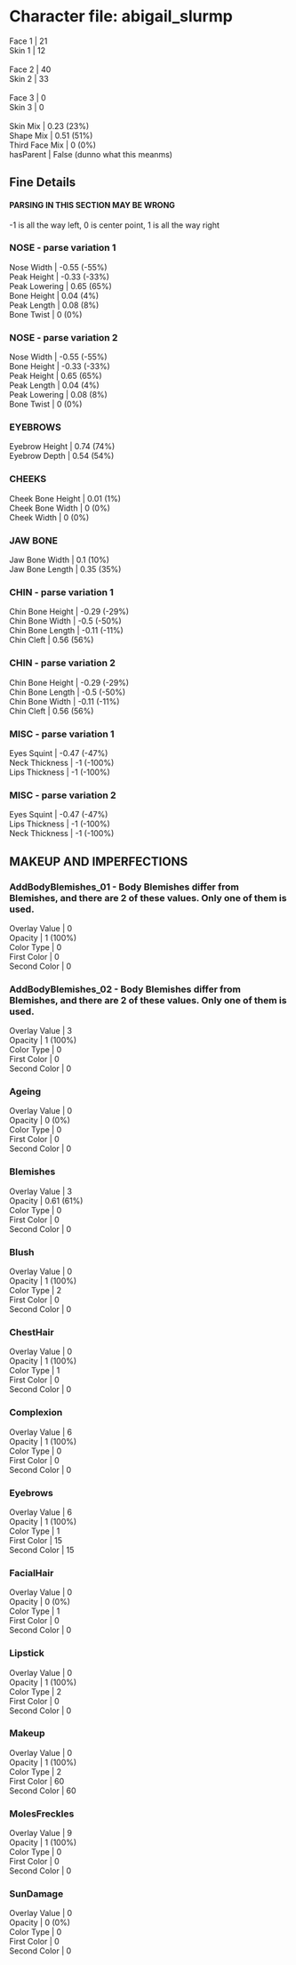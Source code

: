 # Character file: abigail_slurmp<br>
Face 1 | 21<br>
Skin 1 | 12<br>
<br>
Face 2 | 40<br>
Skin 2 | 33<br>
<br>
Face 3 | 0<br>
Skin 3 | 0<br>
<br>
Skin Mix | 0.23 (23%)<br>
Shape Mix | 0.51 (51%)<br>
Third Face Mix | 0 (0%)<br>
hasParent | False (dunno what this meanms)<br>
## Fine Details<br>
#### PARSING IN THIS SECTION MAY BE WRONG<br>
-1 is all the way left, 0 is center point, 1 is all the way right<br>
### NOSE - parse variation 1<br>
Nose Width | -0.55 (-55%)<br>
Peak Height | -0.33 (-33%)<br>
Peak Lowering | 0.65 (65%)<br>
Bone Height | 0.04 (4%)<br>
Peak Length | 0.08 (8%)<br>
Bone Twist | 0 (0%)<br>
### NOSE - parse variation 2<br>
Nose Width | -0.55 (-55%)<br>
Bone Height | -0.33 (-33%)<br>
Peak Height | 0.65 (65%)<br>
Peak Length | 0.04 (4%)<br>
Peak Lowering | 0.08 (8%)<br>
Bone Twist | 0 (0%)<br>
### EYEBROWS<br>
Eyebrow Height | 0.74 (74%)<br>
Eyebrow Depth | 0.54 (54%)<br>
### CHEEKS<br>
Cheek Bone Height | 0.01 (1%)<br>
Cheek Bone Width | 0 (0%)<br>
Cheek Width | 0 (0%)<br>
### JAW BONE<br>
Jaw Bone Width | 0.1 (10%)<br>
Jaw Bone Length | 0.35 (35%)<br>
### CHIN - parse variation 1<br>
Chin Bone Height | -0.29 (-29%)<br>
Chin Bone Width | -0.5 (-50%)<br>
Chin Bone Length | -0.11 (-11%)<br>
Chin Cleft | 0.56 (56%)<br>
### CHIN - parse variation 2<br>
Chin Bone Height | -0.29 (-29%)<br>
Chin Bone Length | -0.5 (-50%)<br>
Chin Bone Width | -0.11 (-11%)<br>
Chin Cleft | 0.56 (56%)<br>
### MISC - parse variation 1<br>
Eyes Squint | -0.47 (-47%)<br>
Neck Thickness | -1 (-100%)<br>
Lips Thickness | -1 (-100%)<br>
### MISC - parse variation 2<br>
Eyes Squint | -0.47 (-47%)<br>
Lips Thickness | -1 (-100%)<br>
Neck Thickness | -1 (-100%)<br>
## MAKEUP AND IMPERFECTIONS<br>
### AddBodyBlemishes_01 - Body Blemishes differ from Blemishes, and there are 2 of these values. Only one of them is used.<br>
Overlay Value | 0<br>
Opacity | 1 (100%)<br>
Color Type | 0<br>
First Color | 0<br>
Second Color | 0<br>
### AddBodyBlemishes_02 - Body Blemishes differ from Blemishes, and there are 2 of these values. Only one of them is used.<br>
Overlay Value | 3<br>
Opacity | 1 (100%)<br>
Color Type | 0<br>
First Color | 0<br>
Second Color | 0<br>
### Ageing<br>
Overlay Value | 0<br>
Opacity | 0 (0%)<br>
Color Type | 0<br>
First Color | 0<br>
Second Color | 0<br>
### Blemishes<br>
Overlay Value | 3<br>
Opacity | 0.61 (61%)<br>
Color Type | 0<br>
First Color | 0<br>
Second Color | 0<br>
### Blush<br>
Overlay Value | 0<br>
Opacity | 1 (100%)<br>
Color Type | 2<br>
First Color | 0<br>
Second Color | 0<br>
### ChestHair<br>
Overlay Value | 0<br>
Opacity | 1 (100%)<br>
Color Type | 1<br>
First Color | 0<br>
Second Color | 0<br>
### Complexion<br>
Overlay Value | 6<br>
Opacity | 1 (100%)<br>
Color Type | 0<br>
First Color | 0<br>
Second Color | 0<br>
### Eyebrows<br>
Overlay Value | 6<br>
Opacity | 1 (100%)<br>
Color Type | 1<br>
First Color | 15<br>
Second Color | 15<br>
### FacialHair<br>
Overlay Value | 0<br>
Opacity | 0 (0%)<br>
Color Type | 1<br>
First Color | 0<br>
Second Color | 0<br>
### Lipstick<br>
Overlay Value | 0<br>
Opacity | 1 (100%)<br>
Color Type | 2<br>
First Color | 0<br>
Second Color | 0<br>
### Makeup<br>
Overlay Value | 0<br>
Opacity | 1 (100%)<br>
Color Type | 2<br>
First Color | 60<br>
Second Color | 60<br>
### MolesFreckles<br>
Overlay Value | 9<br>
Opacity | 1 (100%)<br>
Color Type | 0<br>
First Color | 0<br>
Second Color | 0<br>
### SunDamage<br>
Overlay Value | 0<br>
Opacity | 0 (0%)<br>
Color Type | 0<br>
First Color | 0<br>
Second Color | 0<br>
